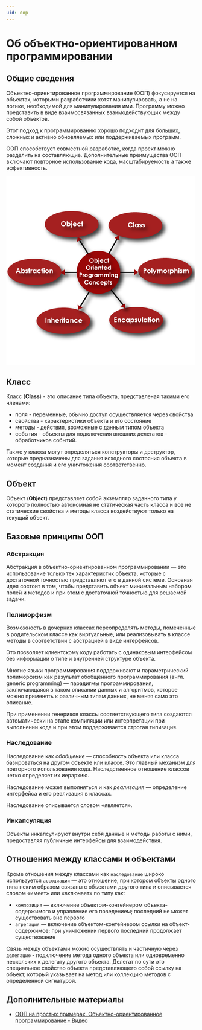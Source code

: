 ```yaml
---
uid: oop
---
```


# Об объектно-ориентированном программировании

## Общие сведения

Объектно-ориентированное программирование (ООП) фокусируется на объектах, которыми разработчики хотят манипулировать, а не на логике, необходимой для манипулирования ими. Программу можно представить в виде взаимосвязанных взаимодействующих между собой объектов.

Этот подход к программированию хорошо подходит для больших, сложных и активно обновляемых или поддерживаемых программ.

ООП способствует совместной разработке, когда проект можно разделить на составляющие. Дополнительные преимущества ООП включают повторное использование кода, масштабируемость а также эффективность.

![ООП](img/oop.png)

## Класс

Класс (**Class**) - это описание типа объекта, представленая такими его членами:

- поля - переменные, обычно доступ осуществляется через свойства
- свойства - характеристики объекта и его состояние
- методы - действия, возможные с данным типом объекта
- события - объекты для подключения внешних делегатов - обработчиков событий.

Также у класса могут определяться конструкторы и деструктор, которые предназначены для задания исходного состояния объекта в момент создания и его уничтожения соответственно.

## Объект

Объект (**Object**) представляет собой экземпляр заданного типа у которого полностью автономная не статическая часть класса и все не статические свойства и методы класса воздействуют только на текущий объект.

## Базовые принципы ООП

### Абстракция

Абстра́кция в объектно-ориентированном программировании — это использование только тех характеристик объекта, которые с достаточной точностью представляют его в данной системе. Основная идея состоит в том, чтобы представить объект минимальным набором полей и методов и при этом с достаточной точностью для решаемой задачи.

### Полиморфизм

Возможность в дочерних классах переопределять методы, помеченные в родительском классе как виртуальные, или реализовывать в классе методы в соответствии с абстрацией в виде интерфейсов.

Это позволяет клиентскому коду работать с одинаковым интерфейсом без информации о типе и внутренней структуре объекта.

Многие языки программирования поддерживают и параметрический полиморфизм как разультат обобщённого программирования (англ. generic programming) — парадигмы программирования, заключающаяся в таком описании данных и алгоритмов, которое можно применять к различным типам данных, не меняя само это описание.

При применении генериков классы соответствующего типа создаются автоматически на этапе компиляции или интерпретации при выполнении кода и при этом поддерживается строгая типизация.

### Наследование

Наследование как _обобщение_ — способность объекта или класса базироваться на другом объекте или классе. Это главный механизм для повторного использования кода. Наследственное отношение классов четко определяет их иерархию.

Наследование может выполняться и как _реализация_ — определение интерфейса и его реализация в классах.

Наследование описывается словом «является».

### Инкапсуляция

Объекты инкапсулируют внутри себя данные и методы работы с ними, предоставляя публичные интерфейсы для взаимодействия.

## Отношения между классами и объектами

Кроме отношения между классами как `наследование` широко используется `ассоциация` — это отношение, при котором объекты одного типа неким образом связаны с объектами другого типа и описывается словом «имеет» или «включает» по типу как:

- `композиция` — включение объектом-контейнером объекта-содержимого и управление его поведением; последний не может существовать вне первого
- `агрегация` — включение объектом-контейнером ссылки на объект-содержимое; при уничтожении первого последний продолжает существование

Связь между объектами можно осуществлять и частичную через `делегацию` - подключение метода одного объекта или одновременно нескольких к делегату другого объекта. Делегат по сути это специальное свойство объекта представляющего собой ссылку на объект, который указывает на метод или коллекцию методов с определенной сигнатурой.

## Дополнительные материалы

- [ООП на простых примерах. Объектно-ориентированное программирование - Видео](https://www.youtube.com/watch?v=-6DWwR_R4Xk)
